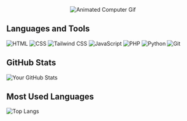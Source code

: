<div align="center">
  <img src="https://media.giphy.com/media/Lny6Rw04nsOOc/giphy.gif" alt="Animated Computer Gif">
</div>

## Languages and Tools

![HTML](https://img.shields.io/badge/HTML-E34F26?style=for-the-badge&logo=html5&logoColor=white)
![CSS](https://img.shields.io/badge/CSS-1572B6?style=for-the-badge&logo=css3&logoColor=white)
![Tailwind CSS](https://img.shields.io/badge/Tailwind_CSS-38B2AC?style=for-the-badge&logo=tailwind-css&logoColor=white)
![JavaScript](https://img.shields.io/badge/JavaScript-F7DF1E?style=for-the-badge&logo=javascript&logoColor=white)
![PHP](https://img.shields.io/badge/PHP-777BB4?style=for-the-badge&logo=php&logoColor=white)
![Python](https://img.shields.io/badge/Python-3776AB?style=for-the-badge&logo=python&logoColor=white)
![Git](https://img.shields.io/badge/Git-F05032?style=for-the-badge&logo=git&logoColor=white)


## GitHub Stats

![Your GitHub Stats](https://github-readme-stats.vercel.app/api?username=mofachhalhossain&show_icons=true&hide_title=true&count_private=true&hide=issues&theme=dark)

## Most Used Languages

![Top Langs](https://github-readme-stats.vercel.app/api/top-langs/?username=mofachhalhossain&layout=compact&theme=dark)
